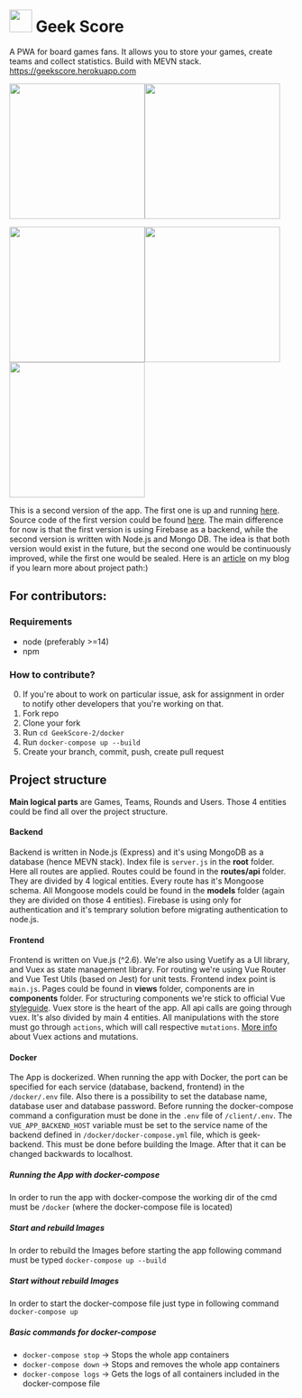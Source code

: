 
#  <img src="https://i.ibb.co/gWTjWGK/mstile-144x144.png" width=40> Geek Score

A PWA for board games fans. It allows you to store your games, create teams and collect statistics. Build with MEVN stack.
https://geekscore.herokuapp.com

<img src="https://i.ibb.co/GFyt0c3/Screenshot-at-Sep-19-11-21-40.png" width=240><img src="https://i.ibb.co/c38dqdM/Phone-Screenshot-2.png" width=240>

<img src="https://i.ibb.co/9rqvSrP/Phone-Screenshot-3.png" width=240><img src="https://i.ibb.co/CWrw6vc/Phone-Screenshot-4.png" width=240><img src="https://i.ibb.co/LxyqVmm/Phone-Screenshot-5.png" width=240> 

This is a second version of the app. The first one is up and running [here](http://geekscore.netlify.com/).
Source code of the first version could be found [here](https://github.com/DavidGolodetsky/GeekScore-1).
The main difference for now is that the first version is using Firebase as a backend, while the second version is written with Node.js and Mongo DB. The idea is that both version would exist in the future, but the second one would be continuously  improved, while the first one would be sealed. Here is an [article](https://davidgo.netlify.app/blog/geek-score.html) on my blog if you learn more about project path:)

## For contributors:

### Requirements
* node (preferably >=14)
* npm

### How to contribute?

0. If you're about to work on particular issue, ask for assignment in order to notify other developers that you're working on that.
1. Fork repo
2. Clone your fork
3. Run `cd GeekScore-2/docker` 
4. Run `docker-compose up --build`
6. Create your branch, commit, push, create pull request

## Project structure

**Main logical parts** are Games, Teams, Rounds and Users. Those 4 entities could be find all over the project structure. 

#### Backend
Backend is written in Node.js (Express) and it's using MongoDB as a database (hence MEVN stack). Index file is `server.js` in the **root** folder. Here all routes are applied. Routes could be found in the **routes/api** folder. They are divided by 4 logical entities. Every route has it's Mongoose schema. All Mongoose models could be found in the **models** folder (again they are divided on those 4 entities). Firebase is using only for authentication and it's temprary solution before migrating authentication to node.js.

#### Frontend
Frontend is written on Vue.js (^2.6). We're also using Vuetify as a UI library, and Vuex as state management library. For routing we're using Vue Router and Vue Test Utils (based on Jest) for unit tests. Frontend index point is `main.js`. Pages could be found in **views** folder, components are in **components** folder. For structuring components we're stick to official Vue [styleguide](https://vuejs.org/v2/style-guide/#Tightly-coupled-component-names-strongly-recommended).
Vuex store is the heart of the app. All api calls are going through vuex. It's also divided by main 4 entities. All manipulations with the store must go through `actions`, which will call respective `mutations`. [More info](https://vuex.vuejs.org/guide/actions.html) about Vuex actions and mutations.
 
#### Docker
The App is dockerized. When running the app with Docker, the port can be specified for each service (database, backend, frontend) in the `/docker/.env` file. Also there is a possibility to set the database name, database user and database password.
Before running the docker-compose command a configuration must be done in the `.env` file of `/client/.env`. The `VUE_APP_BACKEND_HOST` variable must be set to the service name of the backend defined in `/docker/docker-compose.yml` file, which is geek-backend.
This must be done before building the Image. After that it can be changed backwards to localhost.

##### Running the App with docker-compose 
In order to run the app with docker-compose the working dir of the cmd must be `/docker` (where the docker-compose file is located)
##### Start and rebuild Images
In order to rebuild the Images before starting the app following command must be typed `docker-compose up --build`
##### Start without rebuild Images
In order to start the docker-compose file just type in following command `docker-compose up`
##### Basic commands for docker-compose 
- `docker-compose stop` -> Stops the whole app containers
- `docker-compose down` -> Stops and removes the whole app containers
- `docker-compose logs` -> Gets the logs of all containers included in the docker-compose file
